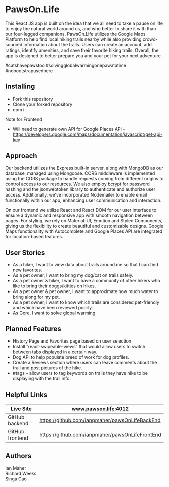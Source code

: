 # PawsOn.Life #

This React JS app is built on the idea that we all need to take a pause on life to enjoy the natural world around us, and who better to share it with than our four-legged companions.  PawsOn.Life utilizes the Google Maps Platform to help find local hiking trails nearby while also providing crowd-sourced information about the trails.  Users can create an account, add ratings, identify amenities, and save their favorite hiking trails.  Overall, the app is designed to better prepare you and your pet for your next adventure.

#catshavepawstoo
#solvingglobalwarmingonepawatatime
#nobootstrapusedhere

## Installing ##

* Fork this repository
* Clone your forked repository
* npm i

Note for Frontend
* Will need to generate own API for Google Places API - https://developers.google.com/maps/documentation/javascript/get-api-key

## Approach ##

Our backend utilizes the Express built-in server, along with MongoDB as our database, managed using Mongoose.  CORS middleware is implemented using the CORS package to handle requests coming from different origins to control access to our resources.  We also employ bcrypt for password hashing and the jsonwebtoken library to authenticate and authorize user access.  Additionally, we’ve incorporated Nodemailer to enable email functionally within our app, enhancing user communication and interaction.

On our frontend we utilize React and React DOM for our user interface to ensure a dynamic and responsive app with smooth navigation between pages.  For styling, we rely on Material-UI, Emotion and Styled Components, giving us the flexibility to create beautiful and customizable designs.  Google Maps functionality with Autocomplete and Google Places API are integrated for location-based features.

## User Stories ##
* As a hiker, I want to view data about trails around me so that I can find new favorites.
* As a pet owner, I want to bring my dog/cat on trails safely.
* As a pet owner & hiker, I want to have a community of other hikers who like to bring their doggs/kitties on hikes.
* As a pet owner & pet owner, I want to approximate how much water to bring along for my pet.
* As a pet owner, I want to know which trails are considered pet-friendly and which have been reviewed poorly.
* As Gore, I want to solve global warming.

## Planned Features ##
* History Page and Favorites page based on user selection
* Install “react-swipeable-views” that would allow users to switch between tabs displayed in a certain way.
* Dog API to help populate breed of work for dog profiles.
* Create a Reviews section where users can leave comments about the trail and post pictures of the hike.
* #tags – allow users to tag keywords on trails they have hike to be displaying with the trail info.

## Helpful Links ##

Live Site        | www.pawson.life:4012
-------------    | -------------
GitHub backend   |  https://github.com/ianpmaher/pawsOnLifeBackEnd
GitHub frontend  |  https://github.com/ianpmaher/pawsOnLifeFrontEnd

## Authors ##
Ian Maher  
Richard Weeks  
Singa Cao
